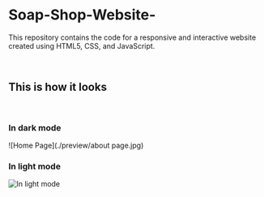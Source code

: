 # Soap-Shop-Website-
This repository contains the code for a responsive and interactive website created using HTML5, CSS, and JavaScript. 

<br>

## This is how it looks

<br>

### In dark mode

![Home Page](./preview/about page.jpg)

### In light mode

![In light mode](./preview/hailee-light.png)
